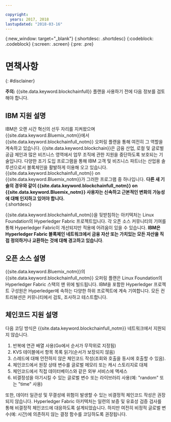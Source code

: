 ```yaml
---

copyright:
  years: 2017, 2018
lastupdated: "2018-03-16"
---
```


{:new_window: target="_blank"}
{:shortdesc: .shortdesc}
{:codeblock: .codeblock}
{:screen: .screen}
{:pre: .pre}


# 면책사항
{: #disclainer}

**주의:** {{site.data.keyword.blockchainfull}} 플랜을 사용하기 전에 다음 정보를 검토해야 합니다.

## IBM 지원 설명

IBM은 오랜 시간 혁신의 선두 자리를 지켜왔으며 {{site.data.keyword.Bluemix_notm}}에서 {{site.data.keyword.blockchainfull_notm}} 오퍼링 플랜을 통해 여전히 그 역할을 계속하고 있습니다. {{site.data.keyword.blockchain}}은 금융 산업, 로컬 및 글로벌 공급 체인과 많은 비즈니스 영역에서 업무 조직에 관한 지원을 중단하도록 보호되는 기술입니다. 다양한 조기 도입 프로그램을 통해 IBM 고객 및 비즈니스 파트너는 산업용 솔루션으로서 블록체인을 활발하게 이용해 오고 있습니다. {{site.data.keyword.blockchainfull_notm}} on {{site.data.keyword.Bluemix_notm}}가 그러한 프로그램 중 하나입니다. **다른 새 기술의 경우와 같이 {{site.data.keyword.blockchainfull_notm}} on {{site.data.keyword.Bluemix_notm}} 사용자는 신속하고 근본적인 변화의 가능성에 대해 인지하고 있어야 합니다.**  
{:shortdesc}

{{site.data.keyword.blockchainfull_notm}}을 뒷받침하는 아키텍처는 Linux Foundation의 Hyperledger Fabric 프로젝트입니다. 각 오픈 소스 커뮤니티의 기여를 통해 Hyperledger Fabric이 개선되지만 적용에 어려움이 있을 수 있습니다. **IBM은 Hyperledger Fabric 블록체인 네트워크에서 금융 자산 또는 가치있는 모든 자산을 직접 정의하거나 교환하는 것에 대해 경고하고 있습니다**.  

## 오픈 소스 설명

{{site.data.keyword.Bluemix_notm}}의 {{site.data.keyword.blockchainfull_notm}} 오퍼링 플랜은 Linux Foundation의 Hyperledger Fabric 스택의 맨 위에 빌드됩니다. IBM을 포함한 Hyperledger 프로젝트 구성원은 Hyperledger에 속하는 다양한 하위 프로젝트에 계속 기여합니다. 모든 컨트리뷰션은 커뮤니티에서 검토, 조사하고 테스트합니다.

## 체인코드 지원 설명

다음 코딩 방식은 {{site.data.keyword.blockchainfull_notm}} 네트워크에서 지원되지 않습니다.

1. 반복에 연관 배열 사용(Go에서 순서가 무작위로 지정됨)
2. KVS 테이블에서 항목 목록 읽기(순서가 보장되지 않음)
3. 스레드에 대해 안전하지 않은 체인코드 작성(조회와 호출을 동시에 호출할 수 있음).
4. 체인코드에서 원장 상태 변수를 글로벌 메모리 또는 캐시 스토리지로 대체
5. 체인코드에서 직접 데이터베이스와 같은 외부 서비스에 액세스
6. 비결정성을 야기시킬 수 있는 글로벌 변수 또는 라이브러리 사용(예: "random" 또는 "time" 사용)  

또한, 데이터 일관성 및 무결성에 위험이 발생할 수 있는 비결정적 체인코드 작성은 권장되지 않습니다.  Hyperledger Fabric 아키텍처는 일련의 보증 및 유효성 검증 검사를 통해 비결정적 체인코드에 대응하도록 설계되었습니다. 하지만 여전히 비정적 글로벌 변수(예: 시간)에 의존하지 않는 결정 함수를 코딩하도록 권장됩니다.  
